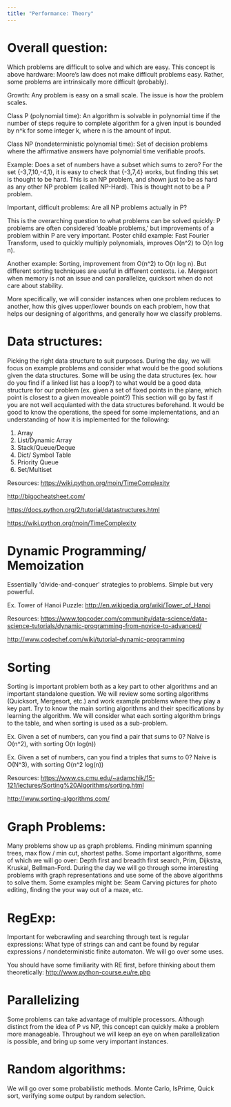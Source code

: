 ```yaml
---
title: "Performance: Theory"
---
```


# Overall question:
Which problems are difficult to solve and which are easy.
This concept is above hardware: Moore’s law does not make difficult problems easy. Rather, some problems are intrinsically more difficult (probably).

Growth: Any problem is easy on a small scale. The issue is how the problem scales.

Class P (polynomial time): An algorithm is solvable in polynomial time if the number of steps require to complete algorithm for a given input is bounded by n^k for some integer k, where n is the amount of input.

Class NP (nondeterministic polynomial time): Set of decision problems where the affirmative answers have polynomial time verifiable proofs.

Example:  Does a set of numbers have a subset which sums to zero? For the set {-3,7,10,-4,1}, it is easy to check that {-3,7,4} works, but finding this set is thought to be hard. This is an NP problem, and shown just to be as hard as any other NP problem (called NP-Hard). This is thought not to be a P problem.

Important, difficult problems: Are all NP problems actually in P?

This is the overarching question to what problems can be solved quickly: P problems are often considered ‘doable problems,’ but improvements of a problem within P are very important. Poster child example: Fast Fourier Transform, used to quickly multiply polynomials, improves O(n^2) to O(n log n).

Another example: Sorting, improvement from O(n^2) to O(n log n). But different sorting techniques are useful in different contexts. i.e. Mergesort when memory is not an issue and can parallelize, quicksort when do not care about stability.

More specifically, we will consider instances when one problem reduces to another, how this gives upper/lower bounds on each problem, how that helps our designing of algorithms, and generally how we classify problems.


# Data structures:
Picking the right data structure to suit purposes. During the day, we will focus on example problems and consider what would be the good solutions given the data structures. Some will be using the data structures (ex. how do you find if a linked list has a loop?) to what would be a good data structure for our problem (ex. given a set of fixed points in the plane, which point is closest to a given moveable point?) This section will go by fast if you are not well acquianted with the data structures beforehand. It would be good to know the operations, the speed for some implementations, and an understanding of how it is implemented for the following:

1. Array
2. List/Dynamic Array
3. Stack/Queue/Deque
4. Dict/ Symbol Table
5. Priority Queue
6. Set/Multiset

Resources: https://wiki.python.org/moin/TimeComplexity

http://bigocheatsheet.com/

https://docs.python.org/2/tutorial/datastructures.html

https://wiki.python.org/moin/TimeComplexity



# Dynamic Programming/ Memoization

Essentially 'divide-and-conquer' strategies to problems. Simple but very powerful.

Ex. Tower of Hanoi Puzzle: http://en.wikipedia.org/wiki/Tower_of_Hanoi

Resources: https://www.topcoder.com/community/data-science/data-science-tutorials/dynamic-programming-from-novice-to-advanced/

http://www.codechef.com/wiki/tutorial-dynamic-programming

# Sorting

Sorting is important problem both as a key part to other algorithms and an important standalone question. We will review some sorting algorithms (Quicksort, Mergesort, etc.) and work example problems where they play a key part. Try to know the main sorting algorithms and their specifications by learning the algorithm. We will consider what each sorting algorithm brings to the table, and when sorting is used as a sub-problem.

Ex. Given a set of numbers, can you find a pair that sums to 0? Naive is O(n^2), with sorting O(n log(n))

Ex. Given a set of numbers, can you find a triples that sums to 0? Naive is O(N^3), with sorting O(n^2 log(n))

Resources: https://www.cs.cmu.edu/~adamchik/15-121/lectures/Sorting%20Algorithms/sorting.html

http://www.sorting-algorithms.com/

# Graph Problems:
Many problems show up as graph problems. Finding minimum spanning trees, max flow / min cut, shortest paths. Some important algorithms, some of which we will go over: Depth first and breadth first search, Prim, Dijkstra, Kruskal, Bellman-Ford. During the day we will go through some interesting problems with graph representations and use some of the above algorithms to solve them. Some examples might be: Seam Carving pictures for photo editing, finding the your way out of a maze, etc.

# RegExp:
Important for webcrawling and searching through text is regular expressions: What type of strings can and cant be found by regular expressions / nondeterministic finite automaton. We will go over some uses.

You should have some fimiliarity with RE first, before thinking about them theoretically: http://www.python-course.eu/re.php

# Parallelizing
Some problems can take advantage of multiple processors. Although distinct from the idea of P vs NP, this concept can quickly make a problem more manageable. Throughout we will keep an eye on when parallelization is possible, and bring up some very important instances.

# Random algorithms:
We will go over some probabilistic methods. Monte Carlo, IsPrime, Quick sort, verifying some output by random selection.


